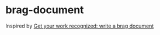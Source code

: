 # brag-document
Inspired by [Get your work recognized: write a brag
document](https://jvns.ca/blog/brag-documents/)